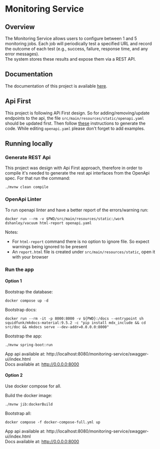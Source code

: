 # Monitoring Service

## Overview

The Monitoring Service allows users to configure between 1 and 5 monitoring jobs. Each job will periodically test a specified URL and record the outcome of each test (e.g., success, failure, response time, and any error messages).  
The system stores these results and expose them via a REST API.

## Documentation

The documentation of this project is available [here](http://0.0.0.0:8000).

## Api First

This project is following APi First design. So for adding/removing/update endpoints to the api, the file `src/main/resources/static/openapi.yaml` should be updated first. Then follow [these](#generate-rest-api)
instructions to generate the code. While editing `openapi.yaml` please don't forget to add examples.

## Running locally

### Generate REST Api

This project was design with Api First approach, therefore in order to compile it's needed to generate the rest api interfaces from the OpenApi spec. For that run the command:

```
./mvnw clean compile
```

### OpenApi Linter

To run openapi linter and have a better report of the errors/warning run:

```
docker run --rm -v $PWD/src/main/resources/static:/work dshanley/vacuum html-report openapi.yaml
```

Notes:

* For `html-report` command there is no option to ignore file. So expect warnings being ignored to be present
* An `report.html` file is created under `src/main/resources/static`, open it with your browser

### Run the app

#### Option 1
Bootstrap the database:
```
docker compose up -d
```

Bootstrap docs:
```
docker run --rm -it -p 8000:8000 -v ${PWD}:/docs --entrypoint sh squidfunk/mkdocs-material:9.5.2 -c "pip install mdx_include && cd src/doc && mkdocs serve --dev-addr=0.0.0.0:8000"
```

Bootstrap the app:
```
./mvnw spring-boot:run
```

App api available at: http://localhost:8080/monitoring-service/swagger-ui/index.html      
Docs available at: http://0.0.0.0:8000

#### Option 2
Use docker compose for all.

Build the docker image:
```
./mvnw jib:dockerBuild 
```

Bootstrap all:
```
docker compose -f docker-compose-full.yml up
```

App api available at: http://localhost:8080/monitoring-service/swagger-ui/index.html       
Docs available at: http://0.0.0.0:8000

